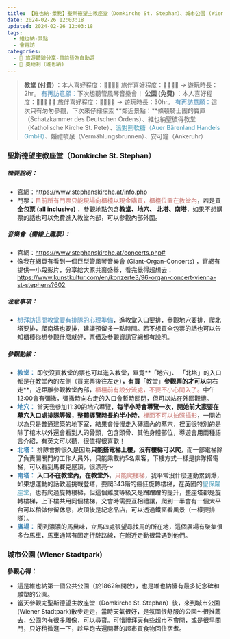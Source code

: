 ```yaml
---
title: 【維也納-景點】聖斯德望主教座堂（Domkirche St. Stephan）、城市公園 (Wiener Stadtpark)
date: 2024-02-26 12:03:18
updated: 2024-02-26 12:03:18
tags: 
  - 維也納-景點
  - 會再訪 
categories: 
  - 🌴 旅遊體驗分享-目前皆為自助遊
  - 🥥 奧地利（維也納) 
---
```

> **教堂 (付費)** ：本人喜好程度：🌝🌝🌝🌝 旅伴喜好程度：🌝🌝🌝🌛 -> 遊玩時長：2hr。 <font color=#4287B5>有再訪意願：</font>下次想聽管風琴音樂會！
> **公園 (免費)** ：本人喜好程度：🌝🌝🌝🌝🌛 旅伴喜好程度：🌝🌝🌝🌝 -> 遊玩時長：30hr。 <font color=#4287B5>有再訪意願：</font>這次只有匆匆參觀，下次來仔細探索
> **鄰近景點：**條頓騎士團的寶庫（Schatzkammer des Deutschen Ordens）、維也納聖彼得教堂（Katholische Kirche St. Pete）、<font color=#4599B6>派對熊軟糖（Auer Bärenland Handels GmbH）</font>、婚禮噴泉（Vermählungsbrunnen）、安可鐘（Ankeruhr）
 <!-- more -->

### 聖斯德望主教座堂（Domkirche St. Stephan）
##### 簡要說明：
+ 官網：https://www.stephanskirche.at/info.php
+ 門票：<font color=#c36d67>目前所有門票只能現場向櫃檯以現金購買，櫃檯位置在教堂內</font>，若是買**全包票 (all inclusive)** ，參觀地點包含**教堂、地穴、 北塔、南塔**，如果不想購票的話也可以免費進入教堂內部，可以參觀內部外圍。

##### 音樂會（需線上購票）：
+ 官網：https://www.stephanskirche.at/concerts.php#
+ 像我在網頁有看到一個巨型管風琴音樂會 (Giant-Organ-Concerts) ，官網有提供一小段影片，分享給大家共襄盛舉，看完覺得超想去：
  https://www.kunstkultur.com/en/konzerte3/96-organ-concert-vienna-st-stephens?602
##### 注意事項：
 + <font color=#4287B5>想拜訪這間教堂要有排隊的心理準備</font>，進教堂入口要排，參觀地穴要排，爬北塔要排，爬南塔也要排，建議預留多一點時間。若不想買全包票的話也可以告知櫃檯你想參觀什麼就好，票價及參觀資訊官網都有說明。

##### 參觀動線：
+  **<font color=#4287B5>教堂：</font>**
 即使沒買教堂的票也可以進入教堂，畢竟**「地穴」、 「北塔」的入口都是在教堂內的左側（買完票後往左走）**，有買**「教堂」**參觀票的才可以**向右走**，近距離參觀教堂內部，<font color=#c36d67>櫃檯前有設分流處，不要不小心闖入了。</font>中午12:00會有彌撒，彌撒時向右走的入口會暫時關閉，但可以站在外圍觀禮。
+  **<font color=#4287B5>地穴：</font>**
 當天我參加11:30的地穴導覽，**每半小時會導覽一次，開始前大家要在墓穴入口處排隊等候，整體導覽時長約半小時**，<font color=#c36d67>裡面不可以拍照攝影</font>，一開始以為只是普通建築的地下室，結果會慢慢走入磚牆內的墓穴，裡面很特別的是除了棺木以外還會看到人的骨頭，包含頭骨、其他身體部位，導遊會用兩種語言介紹，有英文可以聽，很值得很喜歡！
+  **<font color=#4287B5>北塔：</font>**
 排隊會排很久是因為**只能搭電梯上樓，沒有樓梯可以爬**，而一部電梯除了負責開關門的工作人員外，只能乘載約5名乘客，下樓方式一樣是排隊搭電梯，可以看到馬賽克屋頂，很漂亮～
+  **<font color=#4287B5>南塔：</font>**
  **入口不在教堂內，在教堂外**，<font color=#c36d67>只能爬樓梯</font>，我平常沒什麼運動累到爆，如果想運動的話歡迎挑戰登塔，要爬343階的瘋狂旋轉樓梯，在英國的<font color=#4599B6>聖保羅座堂</font>，也有爬過旋轉樓梯，但這個難度等級又是蹭蹭蹭的提升，整座塔都是旋轉樓梯，上下樓共用同個樓梯，交會時需要互相禮讓，爬到一半會有一個大平台可以稍做停留休息，攻頂後是紀念品店，可以透過鐵窗看風景（一樣要排隊）。
+  **<font color=#4287B5>廣場：</font>**
 聞到濃濃的馬糞味，立馬四處張望尋找馬的所在地，這個廣場有聚集很多台馬車，馬車通常有固定行駛路線，在附近走動很常遇到他們。

### 城市公園 (Wiener Stadtpark)
**參觀心得：**
+  這是維也納第一個公共公園（於1862年開放），也是維也納擁有最多紀念碑和雕塑的公園。
+  當天參觀完聖斯德望主教座堂（Domkirche St. Stephan）後，來到城市公園 (Wiener Stadtpark)散步走走，當時天氣很好，是氛圍很舒服的公園～很推薦去，公園內有很多雕像，可以尋寶。可惜禮拜天有些超市不會開，或是很早關門，只好稍微逛一下，趁早跑去還開著的超市買食物回住宿煮。